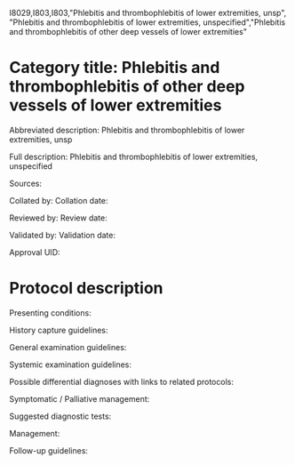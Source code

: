 I8029,I803,I803,"Phlebitis and thrombophlebitis of lower extremities, unsp", "Phlebitis and thrombophlebitis of lower extremities, unspecified","Phlebitis and thrombophlebitis of other deep vessels of lower extremities"
# Category title: Phlebitis and thrombophlebitis of other deep vessels of lower extremities

Abbreviated description: Phlebitis and thrombophlebitis of lower extremities, unsp

Full description: Phlebitis and thrombophlebitis of lower extremities, unspecified

Sources:

Collated by:
Collation date:

Reviewed by:
Review date:

Validated by:
Validation date:

Approval UID:

# Protocol description

Presenting conditions:

History capture guidelines:

General examination guidelines:

Systemic examination guidelines:

Possible differential diagnoses with links to related protocols:

Symptomatic / Palliative management:

Suggested diagnostic tests:

Management:

Follow-up guidelines:
